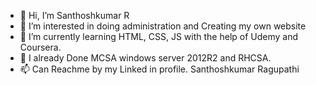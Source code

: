 - 👋 Hi, I’m Santhoshkumar R
- 👀 I’m interested in doing administration and Creating my own website
- 🌱 I’m currently learning HTML, CSS, JS with the help of Udemy and Coursera.
- 💞️ I already Done MCSA windows server 2012R2 and RHCSA.
- 📫 Can Reachme by my Linked in profile. Santhoshkumar Ragupathi

<!---
SanthoshP-KSN/SanthoshP-KSN is a ✨ special ✨ repository because its `README.md` (this file) appears on your GitHub profile.
You can click the Preview link to take a look at your changes.
--->
